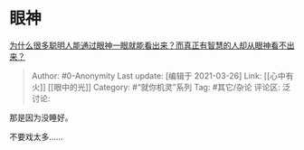 # 眼神
[为什么很多聪明人能通过眼神一眼就能看出来？而真正有智慧的人却从眼神看不出来？](https://www.zhihu.com/question/55333539/answer/1800308155)

> Author: #0-Anonymity
> Last update: [编辑于 2021-03-26]
> Link: [[心中有火]] [[眼中的光]]
> Category: #“就你机灵”系列
> Tag: #其它/杂论
> 评论区:
> 泛讨论:

那是因为没睡好。

不要戏太多……
